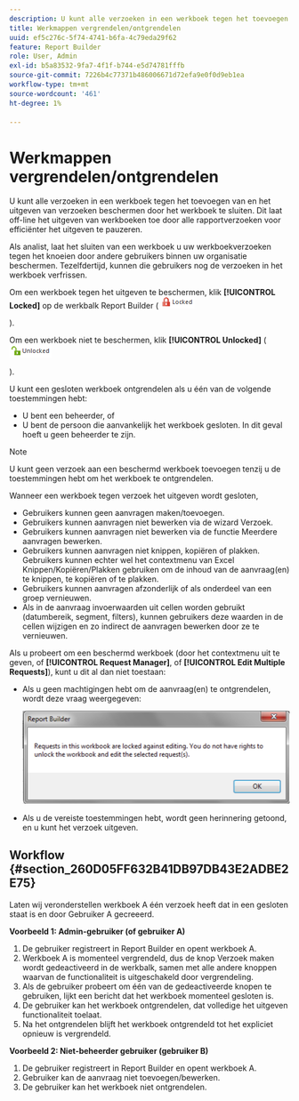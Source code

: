 ```yaml
---
description: U kunt alle verzoeken in een werkboek tegen het toevoegen van en het uitgeven van verzoeken beschermen door het werkboek te sluiten. Dit laat off-line het uitgeven van werkboeken toe door alle rapportverzoeken voor efficiënter het uitgeven te pauzeren.
title: Werkmappen vergrendelen/ontgrendelen
uuid: ef5c276c-5f74-4741-b6fa-4c79eda29f62
feature: Report Builder
role: User, Admin
exl-id: b5a83532-9fa7-4f1f-b744-e5d74781fffb
source-git-commit: 7226b4c77371b486006671d72efa9e0f0d9eb1ea
workflow-type: tm+mt
source-wordcount: '461'
ht-degree: 1%

---
```


# Werkmappen vergrendelen/ontgrendelen

U kunt alle verzoeken in een werkboek tegen het toevoegen van en het uitgeven van verzoeken beschermen door het werkboek te sluiten. Dit laat off-line het uitgeven van werkboeken toe door alle rapportverzoeken voor efficiënter het uitgeven te pauzeren.

Als analist, laat het sluiten van een werkboek u uw werkboekverzoeken tegen het knoeien door andere gebruikers binnen uw organisatie beschermen. Tezelfdertijd, kunnen die gebruikers nog de verzoeken in het werkboek verfrissen.

Om een werkboek tegen het uitgeven te beschermen, klik **[!UICONTROL Locked]** op de werkbalk Report Builder ( ![](assets/locked_icon.png)

).

Om een werkboek niet te beschermen, klik **[!UICONTROL Unlocked]** ( ![](assets/unlocked_icon.png)

).

U kunt een gesloten werkboek ontgrendelen als u één van de volgende toestemmingen hebt:

* U bent een beheerder, of
* U bent de persoon die aanvankelijk het werkboek gesloten. In dit geval hoeft u geen beheerder te zijn.

>[!NOTE]
>
>U kunt geen verzoek aan een beschermd werkboek toevoegen tenzij u de toestemmingen hebt om het werkboek te ontgrendelen.

Wanneer een werkboek tegen verzoek het uitgeven wordt gesloten,

* Gebruikers kunnen geen aanvragen maken/toevoegen.
* Gebruikers kunnen aanvragen niet bewerken via de wizard Verzoek.
* Gebruikers kunnen aanvragen niet bewerken via de functie Meerdere aanvragen bewerken.
* Gebruikers kunnen aanvragen niet knippen, kopiëren of plakken. Gebruikers kunnen echter wel het contextmenu van Excel Knippen/Kopiëren/Plakken gebruiken om de inhoud van de aanvraag(en) te knippen, te kopiëren of te plakken.
* Gebruikers kunnen aanvragen afzonderlijk of als onderdeel van een groep vernieuwen.
* Als in de aanvraag invoerwaarden uit cellen worden gebruikt (datumbereik, segment, filters), kunnen gebruikers deze waarden in de cellen wijzigen en zo indirect de aanvragen bewerken door ze te vernieuwen.

Als u probeert om een beschermd werkboek (door het contextmenu uit te geven, of **[!UICONTROL Request Manager]**, of **[!UICONTROL Edit Multiple Requests]**), kunt u dit al dan niet toestaan:

* Als u geen machtigingen hebt om de aanvraag(en) te ontgrendelen, wordt deze vraag weergegeven:

   ![](assets/locked_workbook_error.png)

* Als u de vereiste toestemmingen hebt, wordt geen herinnering getoond, en u kunt het verzoek uitgeven.

## Workflow {#section_260D05FF632B41DB97DB43E2ADBE2E75}

Laten wij veronderstellen werkboek A één verzoek heeft dat in een gesloten staat is en door Gebruiker A gecreeerd.

**Voorbeeld 1: Admin-gebruiker (of gebruiker A)**

1. De gebruiker registreert in Report Builder en opent werkboek A.
1. Werkboek A is momenteel vergrendeld, dus de knop Verzoek maken wordt gedeactiveerd in de werkbalk, samen met alle andere knoppen waarvan de functionaliteit is uitgeschakeld door vergrendeling.
1. Als de gebruiker probeert om één van de gedeactiveerde knopen te gebruiken, lijkt een bericht dat het werkboek momenteel gesloten is.
1. De gebruiker kan het werkboek ontgrendelen, dat volledige het uitgeven functionaliteit toelaat.
1. Na het ontgrendelen blijft het werkboek ontgrendeld tot het expliciet opnieuw is vergrendeld.

**Voorbeeld 2: Niet-beheerder gebruiker (gebruiker B)**

1. De gebruiker registreert in Report Builder en opent werkboek A.
1. Gebruiker kan de aanvraag niet toevoegen/bewerken.
1. De gebruiker kan het werkboek niet ontgrendelen.
